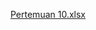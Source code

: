 [Pertemuan 10.xlsx](https://github.com/mchevro/BIU-Library_private/files/7631846/Pertemuan.10.xlsx)
